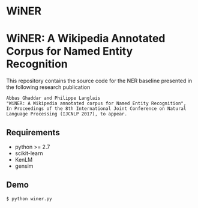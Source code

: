 # WiNER

WiNER: A Wikipedia Annotated Corpus for Named Entity Recognition
================================================================

This repository contains the source code for the NER baseline presented in the following research publication

    Abbas Ghaddar and Philippe Langlais 
    "WiNER: A Wikipedia annotated corpus for Named Entity Recognition",
    In Proceedings of the 8th International Joint Conference on Natural Language Processing (IJCNLP 2017), to appear.

## Requirements

* python >= 2.7
* scikit-learn
* KenLM
* gensim

## Demo

```
$ python winer.py
```




